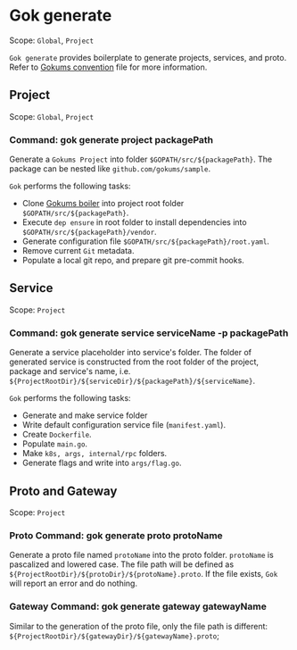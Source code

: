 # Gok generate

Scope: `Global`, `Project`

`Gok generate` provides boilerplate to generate projects, services, and proto.
Refer to [Gokums convention](../others/conventions.md) file for more information.

## Project

Scope: `Global`, `Project`

### Command: gok generate project packagePath

Generate a `Gokums Project` into folder `$GOPATH/src/${packagePath}`. The package can be nested like `github.com/gokums/sample`.

`Gok` performs the following tasks:

- Clone [Gokums boiler](https://github.com/gokums/boiler) into project root folder `$GOPATH/src/${packagePath}`.
- Execute `dep ensure` in root folder to install dependencies into `$GOPATH/src/${packagePath}/vendor`.
- Generate configuration file `$GOPATH/src/${packagePath}/root.yaml`.
- Remove current `Git` metadata.
- Populate a local git repo, and prepare git pre-commit hooks.

## Service

Scope: `Project`

### Command: gok generate service serviceName -p packagePath

Generate a service placeholder into service's folder.
The folder of generated service is constructed from the root folder of the project, package and service's name, i.e. `${ProjectRootDir}/${serviceDir}/${packagePath}/${serviceName}`.

`Gok` performs the following tasks:

- Generate and make service folder
- Write default configuration service file (`manifest.yaml`).
- Create `Dockerfile`.
- Populate `main.go`.
- Make `k8s, args, internal/rpc` folders.
- Generate flags and write into `args/flag.go`.

## Proto and Gateway

Scope: `Project`

### Proto Command: gok generate proto protoName

Generate a proto file named `protoName` into the proto folder.
`protoName` is pascalized and lowered case. The file path will be defined as `${ProjectRootDir}/${protoDir}/${protoName}.proto`.
If the file exists, `Gok` will report an error and do nothing.

### Gateway Command: gok generate gateway gatewayName

Similar to the generation of the proto file, only the file path is different: `${ProjectRootDir}/${gatewayDir}/${gatewayName}.proto`;
